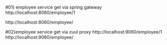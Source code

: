 #01) employee service get via spring gateway
http://localhost:8060/employee/1

http://localhost:8060/employee/

#02)employee service get  via zuul proxy
http://localhost:9060/employee/1
http://localhost:9060/employee/